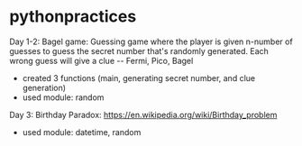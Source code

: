 # pythonpractices

Day 1-2: 
Bagel game: Guessing game where the player is given n-number of guesses to guess the secret number that's randomly generated. 
Each wrong guess will give a clue -- Fermi, Pico, Bagel 
- created 3 functions (main, generating secret number, and clue generation) 
- used module: random 

Day 3: 
Birthday Paradox: https://en.wikipedia.org/wiki/Birthday_problem 

- used module: datetime, random